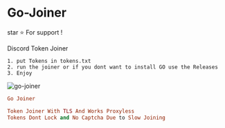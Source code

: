 # Go-Joiner

star ⭐ For support !

Discord Token Joiner 

```
1. put Tokens in tokens.txt
2. run the joiner or if you dont want to install GO use the Releases
3. Enjoy

```

![go-joiner](https://user-images.githubusercontent.com/110062350/194751556-9b2b446f-c876-4bf7-af8f-6942f457f087.gif)

```ruby
Go Joiner

Token Joiner With TLS And Works Proxyless
Tokens Dont Lock and No Captcha Due to Slow Joining

```
